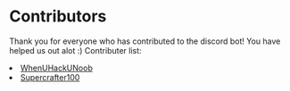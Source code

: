 # Contributors
Thank you for everyone who has contributed to the discord bot! You have helped us out alot :)
Contributer list:

<li><a href="https://github.com/WhenUHackUNoob">WhenUHackUNoob</a></li>
<li><a href="https://github.com/Supercrafter100">Supercrafter100</a></li>
